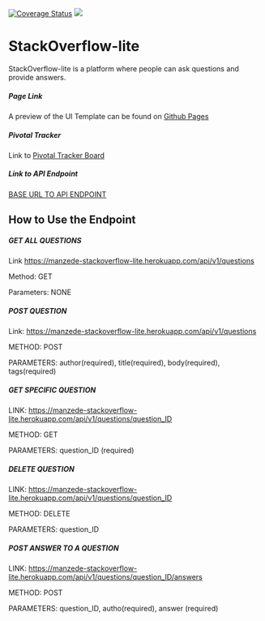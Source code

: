 [![Coverage Status](https://coveralls.io/repos/github/jeanjoe/StackOverflow-lite/badge.svg?branch=develop)](https://coveralls.io/github/jeanjoe/StackOverflow-lite?branch=develop)
<a href="https://codeclimate.com/github/jeanjoe/StackOverflow-lite/maintainability"><img src="https://api.codeclimate.com/v1/badges/f58c45cf7842e94db189/maintainability" /></a>

# StackOverflow-lite
StackOverflow-lite is a platform where people can ask questions and provide answers.

##### Page Link
A preview of the UI Template can be found on [Github Pages](https://jeanjoe.github.io/StackOverflow-lite/)
##### Pivotal Tracker 
Link to [Pivotal Tracker Board](https://www.pivotaltracker.com/projects/2190229)

##### Link to API Endpoint
[BASE URL TO API ENDPOINT](https://manzede-stackoverflow-lite.herokuapp.com/)

## How to Use the Endpoint

##### GET ALL QUESTIONS
Link https://manzede-stackoverflow-lite.herokuapp.com/api/v1/questions

Method: GET

Parameters: NONE

##### POST QUESTION

Link: https://manzede-stackoverflow-lite.herokuapp.com/api/v1/questions

METHOD: POST

PARAMETERS: author(required), title(required), body(required), tags(required)

##### GET SPECIFIC QUESTION

LINK: https://manzede-stackoverflow-lite.herokuapp.com/api/v1/questions/question_ID

METHOD: GET

PARAMETERS: question_ID (required)

##### DELETE QUESTION

LINK: https://manzede-stackoverflow-lite.herokuapp.com/api/v1/questions/question_ID

METHOD: DELETE

PARAMETERS: question_ID

##### POST ANSWER TO A QUESTION

LINK: https://manzede-stackoverflow-lite.herokuapp.com/api/v1/questions/question_ID/answers

METHOD: POST

PARAMETERS: question_ID, autho(required), answer (required)